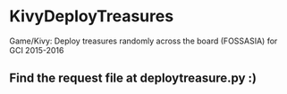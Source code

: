 # KivyDeployTreasures
Game/Kivy: Deploy treasures randomly across the board (FOSSASIA) for GCI 2015-2016

## Find the request file at deploytreasure.py :)
